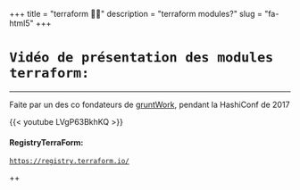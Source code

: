 +++
title = "terraform 👨‍💻"
description = "terraform modules?"
slug = "fa-html5"
+++

# `Vidéo de présentation des modules terraform:`
___

Faite par un des co fondateurs de [gruntWork](https://www.gruntwork.io), pendant la HashiConf de 2017

{{< youtube LVgP63BkhKQ >}}

#### RegistryTerraForm:

[`https://registry.terraform.io/`](https://registry.terraform.io/)


++

